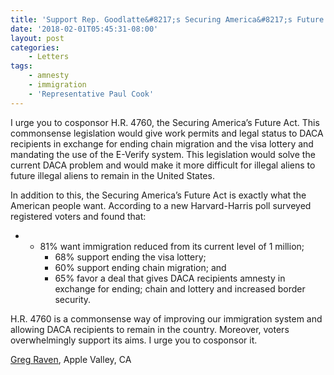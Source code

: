 ```yaml
---
title: 'Support Rep. Goodlatte&#8217;s Securing America&#8217;s Future Act'
date: '2018-02-01T05:45:31-08:00'
layout: post
categories:
    - Letters
tags:
    - amnesty
    - immigration
    - 'Representative Paul Cook'
---
```


I urge you to cosponsor H.R. 4760, the Securing America’s Future Act. This commonsense legislation would give work permits and legal status to DACA recipients in exchange for ending chain migration and the visa lottery and mandating the use of the E-Verify system. This legislation would solve the current DACA problem and would make it more difficult for illegal aliens to future illegal aliens to remain in the United States.

In addition to this, the Securing America’s Future Act is exactly what the American people want. According to a new Harvard-Harris poll surveyed registered voters and found that:

- - 81% want immigration reduced from its current level of 1 million;
    - 68% support ending the visa lottery;
    - 60% support ending chain migration; and
    - 65% favor a deal that gives DACA recipients amnesty in exchange for ending; chain and lottery and increased border security.

H.R. 4760 is a commonsense way of improving our immigration system and allowing DACA recipients to remain in the country. Moreover, voters overwhelmingly support its aims. I urge you to cosponsor it.

[Greg Raven](https://www.gregraven.org), Apple Valley, CA